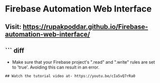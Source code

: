 # Firebase Automation Web Interface
## Visit: https://rupakpoddar.github.io/Firebase-automation-web-interface/
## ``` diff
- Make sure that your Firebase project's ".read" and ".write" rules are set to 'true'.
Avoiding this can result in an error.
```
## Watch the tutorial video at- https://youtu.be/cIa5vQ7rRa0
